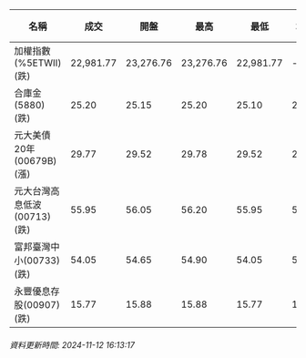 | 名稱 | 成交 | 開盤 | 最高 | 最低 | 均價 | 成交金額(億) | 昨收 | 漲跌幅 | 漲跌 | 總量 | 昨量 | 振幅 |
| -------- | -------- | -------- | -------- |-------- | -------- | -------- |-------- |-------- |-------- | -------- | -------- |-------- |
|加權指數(%5ETWII) (跌)|22,981.77|23,276.76|23,276.76|22,981.77|-|4,396.06|23,529.64|2.33%|547.87|8,689,432|0|1.25%|
|合庫金(5880) (跌)|25.20|25.15|25.20|25.10|25.16|3.72|25.35|0.59%|0.15|14,788|4,730|0.39%|
|元大美債20年(00679B) (漲)|29.77|29.52|29.78|29.52|29.68|19.50|29.44|1.12%|0.33|65,689|54,182|0.88%|
|元大台灣高息低波(00713) (跌)|55.95|56.05|56.20|55.95|56.00|14.72|56.30|0.62%|0.35|26,291|18,086|0.44%|
|富邦臺灣中小(00733) (跌)|54.05|54.65|54.90|54.05|54.28|0.445|54.90|1.55%|0.85|819|851|1.55%|
|永豐優息存股(00907) (跌)|15.77|15.88|15.88|15.77|15.81|0.302|15.90|0.82%|0.13|1,908|1,889|0.69%|
###### 資料更新時間: 2024-11-12 16:13:17